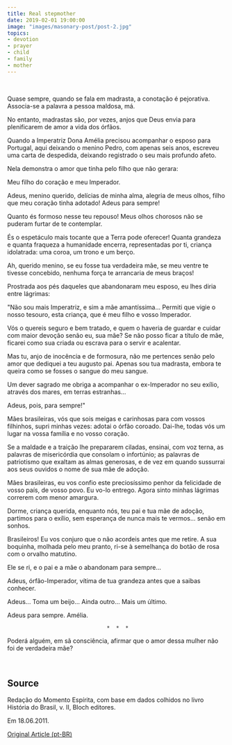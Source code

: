 ```yaml
---
title: Real stepmother
date: 2019-02-01 19:00:00
image: "images/masonary-post/post-2.jpg"
topics: 
- devotion
- prayer
- child
- family
- mother
---
```

 

Quase sempre, quando se fala em madrasta, a conotação é pejorativa. Associa-se
a palavra a pessoa maldosa, má.

No entanto, madrastas são, por vezes, anjos que Deus envia para plenificarem de
amor a vida dos órfãos.

Quando a Imperatriz Dona Amélia precisou acompanhar o esposo para Portugal,
aqui deixando o menino Pedro, com apenas seis anos, escreveu uma carta de
despedida, deixando registrado o seu mais profundo afeto.

Nela demonstra o amor que tinha pelo filho que não gerara:

Meu filho do coração e meu Imperador.

Adeus, menino querido, delícias de minha alma, alegria de meus olhos, filho que
meu coração tinha adotado! Adeus para sempre!

Quanto és formoso nesse teu repouso! Meus olhos chorosos não se puderam furtar
de te contemplar.

És o espetáculo mais tocante que a Terra pode oferecer! Quanta grandeza e
quanta fraqueza a humanidade encerra, representadas por ti, criança idolatrada:
uma coroa, um trono e um berço.

Ah, querido menino, se eu fosse tua verdadeira mãe, se meu ventre te tivesse
concebido, nenhuma força te arrancaria de meus braços!

Prostrada aos pés daqueles que abandonaram meu esposo, eu lhes diria entre
lágrimas:

"Não sou mais Imperatriz, e sim a mãe amantíssima... Permiti que vigie o nosso
tesouro, esta criança, que é meu filho e vosso Imperador.

Vós o quereis seguro e bem tratado, e quem o haveria de guardar e cuidar com
maior devoção senão eu, sua mãe? Se não posso ficar a título de mãe, ficarei
como sua criada ou escrava para o servir e acalentar.

Mas tu, anjo de inocência e de formosura, não me pertences senão pelo amor que
dediquei a teu augusto pai. Apenas sou tua madrasta, embora te queira como se
fosses o sangue do meu sangue.

Um dever sagrado me obriga a acompanhar o ex-Imperador no seu exílio, através
dos mares, em terras estranhas...

Adeus, pois, para sempre!"

Mães brasileiras, vós que sois meigas e carinhosas para com vossos filhinhos,
supri minhas vezes: adotai o órfão coroado. Dai-lhe, todas vós um lugar na
vossa família e no vosso coração.

Se a maldade e a traição lhe prepararem ciladas, ensinai, com voz terna, as
palavras de misericórdia que consolam o infortúnio; as palavras de patriotismo
que exaltam as almas generosas, e de vez em quando sussurrai aos seus ouvidos o
nome de sua mãe de adoção.

Mães brasileiras, eu vos confio este preciosíssimo penhor da felicidade de
vosso país, de vosso povo. Eu vo-lo entrego. Agora sinto minhas lágrimas
correrem com menor amargura.

Dorme, criança querida, enquanto nós, teu pai e tua mãe de adoção, partimos
para o exílio, sem esperança de nunca mais te vermos... senão em sonhos.

Brasileiros! Eu vos conjuro que o não acordeis antes que me retire. A sua
boquinha, molhada pelo meu pranto, ri-se à semelhança do botão de rosa com o
orvalho matutino.

Ele se ri, e o pai e a mãe o abandonam para sempre...

Adeus, órfão-Imperador, vítima de tua grandeza antes que a saibas conhecer.

Adeus... Toma um beijo... Ainda outro... Mais um último.

Adeus para sempre. Amélia.

                                    *  *  *

Poderá alguém, em sã consciência, afirmar que o amor dessa mulher não foi de
verdadeira mãe?

 
## Source
Redação do Momento Espírita, com base em dados colhidos no livro História do
Brasil, v. II, Bloch editores.

Em 18.06.2011.


[Original Article (pt-BR)](http://momento.com.br/pt/ler_texto.php?id=3040)

